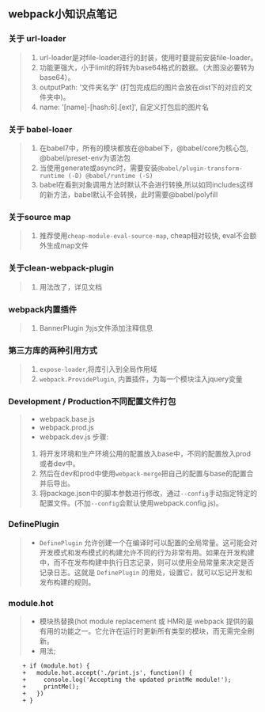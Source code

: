 ## webpack小知识点笔记

### 关于 url-loader
> 1. url-loader是对file-loader进行的封装，使用时要提前安装file-loader。
> 2. 功能更强大，小于limit的将转为base64格式的数据。（大图没必要转为base64）。
> 3. outputPath: '文件夹名字' (打包完成后的图片会放在dist下的对应的文件夹中)。
> 4. name: '[name]-[hash:6].[ext]', 自定义打包后的图片名

### 关于 babel-loaer
> 1. 在babel7中，所有的模块都放在@babel下，@babel/core为核心包, @babel/preset-env为语法包
> 2. 当使用generate或async时，需要安装`@babel/plugin-transform-runtime (-D) @babel/runtime (-S)`
> 3. babel在看到对象调用方法时默认不会进行转换,所以如同includes这样的新方法，babel默认不会转换，此时需要@babel/polyfill

### 关于source map
> 1. 推荐使用`cheap-module-eval-source-map`, cheap相对较快, eval不会额外生成map文件

### 关于clean-webpack-plugin
> 1. 用法改了，详见文档

### webpack内置插件
> 1. BannerPlugin 为js文件添加注释信息

### 第三方库的两种引用方式
> 1. `expose-loader`,将库引入到全局作用域
> 2. `webpack.ProvidePlugin`, 内置插件，为每一个模块注入jquery变量

### Development / Production不同配置文件打包
> - webpack.base.js
> - webpack.prod.js
> - webpack.dev.js
> 步骤: 
> 1. 将开发环境和生产环境公用的配置放入base中，不同的配置放入prod或者dev中。
> 2. 然后在dev和prod中使用`webpack-merge`把自己的配置与base的配置合并后导出。
> 3. 将package.json中的脚本参数进行修改，通过`--config`手动指定特定的配置文件。(不加`--config`会默认使用webpack.config.js)。

### DefinePlugin
> - `DefinePlugin` 允许创建一个在编译时可以配置的全局常量。这可能会对开发模式和发布模式的构建允许不同的行为非常有用。如果在开发构建中，而不在发布构建中执行日志记录，则可以使用全局常量来决定是否记录日志。这就是 `DefinePlugin` 的用处，设置它，就可以忘记开发和发布构建的规则。

### module.hot
> - 模块热替换(hot module replacement 或 HMR)是 webpack 提供的最有用的功能之一。它允许在运行时更新所有类型的模块，而无需完全刷新。
> - 用法; 
``` 
    + if (module.hot) {
    +   module.hot.accept('./print.js', function() {
    +     console.log('Accepting the updated printMe module!');
    +     printMe();
    +   })
    + }

